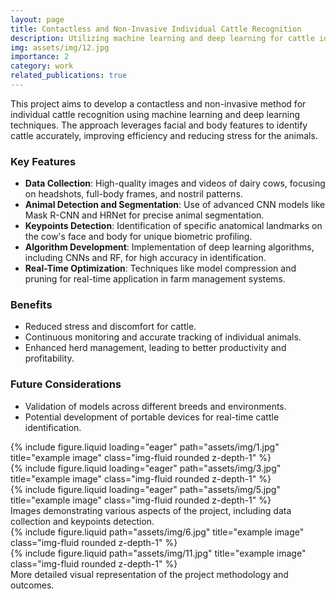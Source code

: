 ```yaml
---
layout: page
title: Contactless and Non-Invasive Individual Cattle Recognition
description: Utilizing machine learning and deep learning for cattle identification
img: assets/img/12.jpg
importance: 2
category: work
related_publications: true
---
```


This project aims to develop a contactless and non-invasive method for individual cattle recognition using machine learning and deep learning techniques. The approach leverages facial and body features to identify cattle accurately, improving efficiency and reducing stress for the animals.

### Key Features
- **Data Collection**: High-quality images and videos of dairy cows, focusing on headshots, full-body frames, and nostril patterns.
- **Animal Detection and Segmentation**: Use of advanced CNN models like Mask R-CNN and HRNet for precise animal segmentation.
- **Keypoints Detection**: Identification of specific anatomical landmarks on the cow's face and body for unique biometric profiling.
- **Algorithm Development**: Implementation of deep learning algorithms, including CNNs and RF, for high accuracy in identification.
- **Real-Time Optimization**: Techniques like model compression and pruning for real-time application in farm management systems.

### Benefits
- Reduced stress and discomfort for cattle.
- Continuous monitoring and accurate tracking of individual animals.
- Enhanced herd management, leading to better productivity and profitability.

### Future Considerations
- Validation of models across different breeds and environments.
- Potential development of portable devices for real-time cattle identification.

<div class="row">
    <div class="col-sm mt-3 mt-md-0">
        {% include figure.liquid loading="eager" path="assets/img/1.jpg" title="example image" class="img-fluid rounded z-depth-1" %}
    </div>
    <div class="col-sm mt-3 mt-md-0">
        {% include figure.liquid loading="eager" path="assets/img/3.jpg" title="example image" class="img-fluid rounded z-depth-1" %}
    </div>
    <div class="col-sm mt-3 mt-md-0">
        {% include figure.liquid loading="eager" path="assets/img/5.jpg" title="example image" class="img-fluid rounded z-depth-1" %}
    </div>
</div>
<div class="caption">
    Images demonstrating various aspects of the project, including data collection and keypoints detection.
</div>

<div class="row justify-content-sm-center">
    <div class="col-sm-8 mt-3 mt-md-0">
        {% include figure.liquid path="assets/img/6.jpg" title="example image" class="img-fluid rounded z-depth-1" %}
    </div>
    <div class="col-sm-4 mt-3 mt-md-0">
        {% include figure.liquid path="assets/img/11.jpg" title="example image" class="img-fluid rounded z-depth-1" %}
    </div>
</div>
<div class="caption">
    More detailed visual representation of the project methodology and outcomes.
</div>
